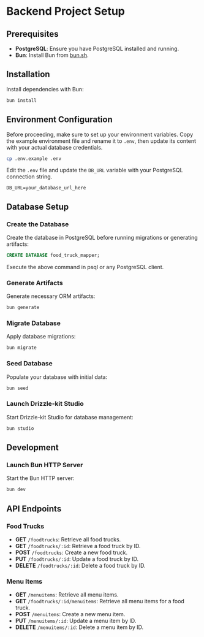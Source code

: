 # Backend Project Setup

## Prerequisites

- **PostgreSQL**: Ensure you have PostgreSQL installed and running.
- **Bun**: Install Bun from [bun.sh](https://bun.sh/).

## Installation

Install dependencies with Bun:

```bash
bun install
```

## Environment Configuration

Before proceeding, make sure to set up your environment variables. Copy the example environment file and rename it to `.env`, then update its content with your actual database credentials.

```bash
cp .env.example .env
```

Edit the `.env` file and update the `DB_URL` variable with your PostgreSQL connection string.

```env
DB_URL=your_database_url_here
```

## Database Setup

### Create the Database

Create the database in PostgreSQL before running migrations or generating artifacts:

```sql
CREATE DATABASE food_truck_mapper;
```

Execute the above command in psql or any PostgreSQL client.

### Generate Artifacts

Generate necessary ORM artifacts:

```bash
bun generate
```

### Migrate Database

Apply database migrations:

```bash
bun migrate
```

### Seed Database

Populate your database with initial data:

```bash
bun seed
```

### Launch Drizzle-kit Studio

Start Drizzle-kit Studio for database management:

```bash
bun studio
```

## Development

### Launch Bun HTTP Server

Start the Bun HTTP server:

```bash
bun dev
```

## API Endpoints

### Food Trucks

- **GET** `/foodtrucks`: Retrieve all food trucks.
- **GET** `/foodtrucks/:id`: Retrieve a food truck by ID.
- **POST** `/foodtrucks`: Create a new food truck.
- **PUT** `/foodtrucks/:id`: Update a food truck by ID.
- **DELETE** `/foodtrucks/:id`: Delete a food truck by ID.

### Menu Items

- **GET** `/menuitems`: Retrieve all menu items.
- **GET** `/foodtrucks/:id/menuitems`: Retrieve all menu items for a food truck.
- **POST** `/menuitems`: Create a new menu item.
- **PUT** `/menuitems/:id`: Update a menu item by ID.
- **DELETE** `/menuitems/:id`: Delete a menu item by ID.
